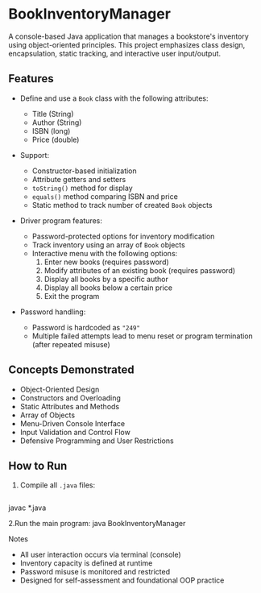 # BookInventoryManager

A console-based Java application that manages a bookstore's inventory using object-oriented principles. This project emphasizes class design, encapsulation, static tracking, and interactive user input/output.

## Features

- Define and use a `Book` class with the following attributes:
  - Title (String)
  - Author (String)
  - ISBN (long)
  - Price (double)
- Support:
  - Constructor-based initialization
  - Attribute getters and setters
  - `toString()` method for display
  - `equals()` method comparing ISBN and price
  - Static method to track number of created `Book` objects

- Driver program features:
  - Password-protected options for inventory modification
  - Track inventory using an array of `Book` objects
  - Interactive menu with the following options:
    1. Enter new books (requires password)
    2. Modify attributes of an existing book (requires password)
    3. Display all books by a specific author
    4. Display all books below a certain price
    5. Exit the program

- Password handling:
  - Password is hardcoded as `"249"`
  - Multiple failed attempts lead to menu reset or program termination (after repeated misuse)

## Concepts Demonstrated

- Object-Oriented Design
- Constructors and Overloading
- Static Attributes and Methods
- Array of Objects
- Menu-Driven Console Interface
- Input Validation and Control Flow
- Defensive Programming and User Restrictions

## How to Run

1. Compile all `.java` files:
   ```bash
javac *.java

2.Run the main program:
java BookInventoryManager

Notes
* All user interaction occurs via terminal (console)
* Inventory capacity is defined at runtime
* Password misuse is monitored and restricted
* Designed for self-assessment and foundational OOP practice

